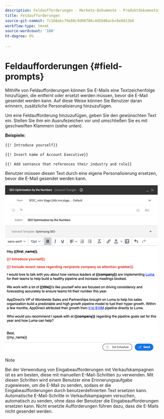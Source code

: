 ```yaml
---
description: Feldaufforderungen - Marketo-Dokumente - Produktdokumentation
title: Feldaufforderungen
source-git-commit: 7c168abc79e88c9d90786c4d5b86acbc8e0423b6
workflow-type: tm+mt
source-wordcount: '160'
ht-degree: 0%

---
```


# Feldaufforderungen {#field-prompts}

Mithilfe von Feldaufforderungen können Sie E-Mails eine Textzeichenfolge hinzufügen, die entfernt oder ersetzt werden müssen, bevor die E-Mail gesendet werden kann. Auf diese Weise können Sie Benutzer daran erinnern, zusätzliche Personalisierung hinzuzufügen.

Um eine Feldaufforderung hinzuzufügen, geben Sie den gewünschten Text ein. Stellen Sie ihm ein Ausrufezeichen vor und umschließen Sie es mit geschweiften Klammern (siehe unten).

**Beispiele:**

`{{! Introduce yourself}}`

`{{! Insert name of Account Executive}}`

`{{! Add sentence that references their industry and role}}`

<p>Benutzer müssen diesen Text durch eine eigene Personalisierung ersetzen, bevor die E-Mail gesendet werden kann.

![](assets/field-prompts-1.png)

>[!NOTE]
>
>Bei der Verwendung von Eingabeaufforderungen mit Verkaufskampagnen ist es am besten, diese mit manuellen E-Mail-Schritten zu verwenden. Mit diesen Schritten wird einem Benutzer eine Erinnerungsaufgabe zugewiesen, um die E-Mail zu senden, sodass er die Eingabeaufforderungen durch benutzerdefinierten Text ersetzen kann. Automatische E-Mail-Schritte in Verkaufskampagnen versuchen, automatisch zu senden, ohne dass der Benutzer die Eingabeaufforderungen ersetzen kann. Nicht ersetzte Aufforderungen führen dazu, dass die E-Mails nicht gesendet werden.
